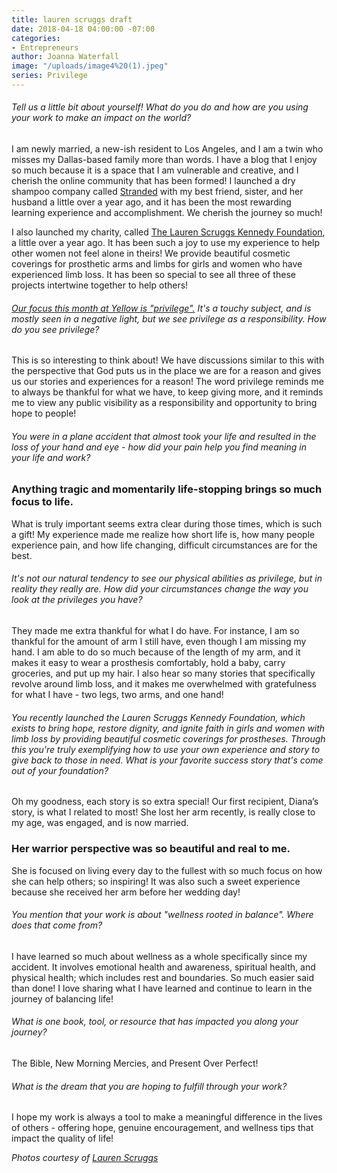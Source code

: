 ```yaml
---
title: lauren scruggs draft
date: 2018-04-18 04:00:00 -07:00
categories:
- Entrepreneurs
author: Joanna Waterfall
image: "/uploads/image4%20(1).jpeg"
series: Privilege
---
```


###### Tell us a little bit about yourself! What do you do and how are you using your work to make an impact on the world?

I am newly married, a new-ish resident to Los Angeles, and I am a twin who misses my Dallas-based family more than words. I have a blog that I enjoy so much because it is a space that I am vulnerable and creative, and I cherish the online community that has been formed! I launched a dry shampoo company called [Stranded](https://thestrandedshop.com/) with my best friend, sister, and her husband a little over a year ago, and it has been the most rewarding learning experience and accomplishment. We cherish the journey so much! 

I also launched my charity, called [The Lauren Scruggs Kennedy Foundation](http://www.lskfoundation.com/), a little over a year ago. It has been such a joy to use my experience to help other women not feel alone in theirs! We provide beautiful cosmetic coverings for prosthetic arms and limbs for girls and women who have experienced limb loss. It has been so special to see all three of these projects intertwine together to help others!

###### [Our focus this month at Yellow is "privilege".](https://yellowco.co/blog/) It's a touchy subject, and is mostly seen in a negative light, but we see privilege as a responsibility. How do you see privilege? 

This is so interesting to think about! We have discussions similar to this with the perspective that God puts us in the place we are for a reason and gives us our stories and experiences for a reason! The word privilege reminds me to always be thankful for what we have, to keep giving more, and it reminds me to view any public visibility as a responsibility and opportunity to bring hope to people!

###### You were in a plane accident that almost took your life and resulted in the loss of your hand and eye - how did your pain help you find meaning in your life and work? 

### Anything tragic and momentarily life-stopping brings so much focus to life. 

What is truly important seems extra clear during those times, which is such a gift! My experience made me realize how short life is, how many people experience pain, and how life changing, difficult circumstances are for the best.

###### It's not our natural tendency to see our physical abilities as privilege, but in reality they really are. How did your circumstances change the way you look at the privileges you have? 

They made me extra thankful for what I do have. For instance, I am so thankful for the amount of arm I still have, even though I am missing my hand. I am able to do so much because of the length of my arm, and it makes it easy to wear a prosthesis comfortably, hold a baby, carry groceries, and put up my hair. I also hear so many stories that specifically revolve around limb loss, and it makes me overwhelmed with gratefulness for what I have - two legs, two arms,  and one hand!

###### You recently launched the Lauren Scruggs Kennedy Foundation, which exists to bring hope, restore dignity, and ignite faith in girls and women with limb loss by providing beautiful cosmetic coverings for prostheses. Through this you're truly exemplifying how to use your own experience and story to give back to those in need. What is your favorite success story that's come out of your foundation? 

Oh my goodness, each story is so extra special! Our first recipient, Diana’s story, is what I related to most! She lost her arm recently, is really close to my age, was engaged, and is now married. 

### Her warrior perspective was so beautiful and real to me. 

She is focused on living every day to the fullest with so much focus on how she can help others; so inspiring! It was also such a sweet experience because she received her arm before her wedding day! 

###### You mention that your work is about "wellness rooted in balance". Where does that come from? 

I have learned so much about wellness as a whole specifically since my accident. It involves emotional health and awareness, spiritual health, and physical health; which includes rest and boundaries. So much easier said than done! I love sharing what I have learned and continue to learn in the journey of balancing life!

###### What is one book, tool, or resource that has impacted you along your journey? 

The Bible, New Morning Mercies, and Present Over Perfect! 

###### What is the dream that you are hoping to fulfill through your work? 

I hope my work is always a tool to make a meaningful difference in the lives of others - offering hope, genuine encouragement, and wellness tips that impact the quality of life!  

_Photos courtesy of [Lauren Scruggs](https://laurenscruggskennedy.com/)_